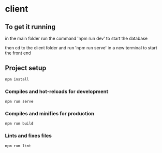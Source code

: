 # client
## To get it running
in the main folder run the command 'npm run dev' to start the database

then cd to the client folder and run 'npm run serve' in a new terminal to start the front end 
 
## Project setup
```
npm install
```

### Compiles and hot-reloads for development
```
npm run serve
```

### Compiles and minifies for production
```
npm run build
```

### Lints and fixes files
```
npm run lint
```

